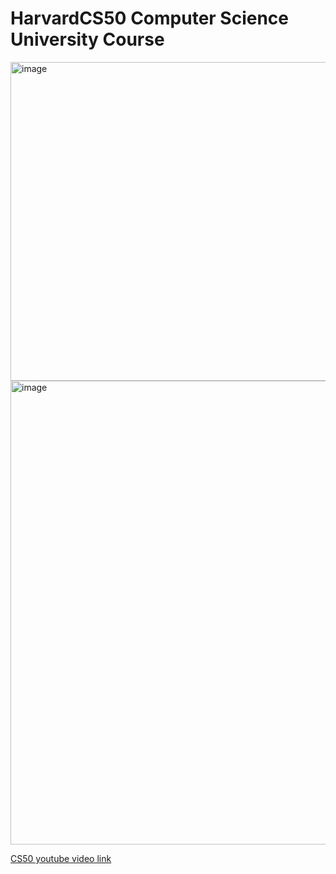 # HarvardCS50 Computer Science University Course

<img width="510" alt="image" src="https://github.com/sangyun0904/HarvardCS50_Computer_Science_University_Course/assets/69445075/9b01100b-35a8-478d-8b96-b710ae83f1bd">
<img width="742" alt="image" src="https://github.com/sangyun0904/HarvardCS50_Computer_Science_University_Course/assets/69445075/b26c1465-0f80-4e59-9a03-5b4897d797ce">

[CS50 youtube video link](https://www.youtube.com/watch?v=LfaMVlDaQ24&t=25157s)
